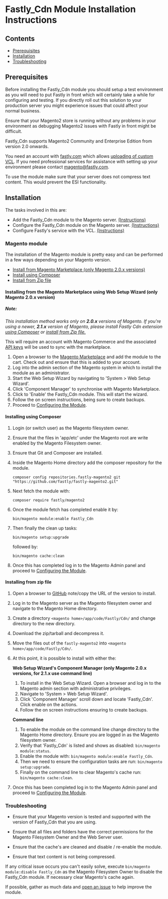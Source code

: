 # Fastly_Cdn Module Installation Instructions

## Contents

- [Prerequisites](#prerequisites)
- [Installation](#installation)
- [Troubleshooting](#troubleshooting)

## Prerequisites

Before installing the Fastly_Cdn module you should setup a
test environment as you will need to put Fastly in front which will certainly
take a while for configuring and testing. If you directly roll out this
solution to your production server you might experience issues that could
affect your normal business.

Ensure that your Magento2 store is running without any
problems in your environment as debugging Magento2 issues with Fastly in front
might be difficult.

Fastly_Cdn supports Magento2 Community and Enterprise Edition from version 2.0
onwards.

You need an account with [fastly.com](https://www.fastly.com/signup) which allows
[uploading of custom VCL](https://docs.fastly.com/guides/vcl/uploading-custom-vcl).
If you need professional services for assistance with setting up your
environment please contact magento@fastly.com.

To use the module make sure that your server does not compress text content. This
would prevent the ESI functionality.

## Installation

The tasks involved in this are:

- Add the Fastly_Cdn module to the Magento server. [(Instructions)](#magento-module)
- Configure the Fastly_Cdn module on the Magento server. [(Instructions)](#configure-the-module)
- Configure Fastly's service with the VCL. [(Instructions)](CONFIGURATION.md)

### Magento module

The installation of the Magento module is pretty easy and can be performed in
a few ways depending on your Magento version.

- [Install from Magento Marketplace (only Magento 2.0.x versions)](#installing-from-the-magento-marketplace-using-web-setup-wizard)
- [Install using Composer](#installing-using-composer)
- [Install from Zip file](#installing-from-zip-file)

#### Installing from the Magento Marketplace using Web Setup Wizard (only Magento 2.0.x version)

##### Note:

_This installation method works only on **2.0.x** versions of Magento. If you're using a newer, 
**2.1.x** version of Magento, please install Fastly Cdn extension [using Composer](#installing-using-composer) or
[install from Zip file.](#installing-from-zip-file)_

This will require an account with Magento Commerce and the associated
[API keys](http://devdocs.magento.com/guides/v2.0/install-gde/prereq/connect-auth.html)
will be used to sync with the marketplace.

1. Open a browser to the [Magento Marketplace](https://marketplace.magento.com/fastly-magento2.html)
   and add the module to the cart. Check out and ensure that this is added to
   your account.
1. Log into the admin section of the Magento system in which to install the
   module as an administrator.
1. Start the Web Setup Wizard by navigating to 'System > Web Setup Wizard'.
1. Click 'Component Manager' to synchronise with Magento Marketplace.
1. Click to 'Enable' the Fastly_Cdn module. This will start the wizard.
1. Follow the on screen instructions, being sure to create backups.
1. Proceed to [Configuring the Module](CONFIGURATION.md).

#### Installing using Composer

1. Login (or switch user) as the Magento filesystem owner.
1. Ensure that the files in 'app/etc' under the Magento root are write enabled
    by the Magento Filesystem owner.
1. Ensure that Git and Composer are installed.
1. Inside the Magento Home directory add the composer repository for the module.

    ```
    composer config repositories.fastly-magento2 git "https://github.com/fastly/fastly-magento2.git"
    ```

1. Next fetch the module with:

    ```
    composer require fastly/magento2
    ```

1. Once the module fetch has completed enable it by:

    ```
    bin/magento module:enable Fastly_Cdn
    ```

1. Then finally the clean up tasks:

    ```
    bin/magento setup:upgrade
    ```

    followed by:

    ```
    bin/magento cache:clean
    ```

1. Once this has completed log in to the Magento Admin panel and proceed to
    [Configuring the Module](CONFIGURATION.md).

#### Installing from zip file

1. Open a browser to [GitHub](https://github.com/fastly/fastly-magento2/releases)
    note/copy the URL of the version to install.
1. Log in to the Magento server as the Magento filesystem owner and navigate to
    the Magento Home directory.
1. Create a directory `<magento home>/app/code/Fastly/Cdn/` and change directory
    to the new directory.
1. Download the zip/tarball and decompress it.
1. Move the files out of the `fastly-magento2` into
    `<magento home>/app/code/Fastly/Cdn/`.
4. At this point, it is possible to install with either the: 
   
   **Web Setup Wizard's Component Manager (only Magento **2.0.x** versions, for 2.1.x use command line)**
   1. To install in the Web Setup Wizard. Open a browser and log in to the Magento
       admin section with administrative privileges.
   1. Navigate to 'System > Web Setup Wizard'.
   1. Click 'Component Manager' scroll down and locate 'Fastly_Cdn'. Click enable
       on the actions.
   1. Follow the on screen instructions ensuring to create backups.
   
   **Command line**
   1. To enable the module on the command line change directory to the Magento
       Home directory. Ensure you are logged in as the Magento filesystem owner.
   1. Verify that 'Fastly_Cdn' is listed and shows as disabled: `bin/magento
       module:status`.
   1. Enable the module with: `bin/magento module:enable Fastly_Cdn`.
   1. Then we need to ensure the configuration tasks are run: `bin/magento
       setup:upgrade`.
   1. Finally on the command line to clear Magento's cache run: `bin/magento
       cache:clean`.

1. Once this has been completed log in to the Magento Admin panel and proceed
    to [Configuring the Module](CONFIGURATION.md).

### Troubleshooting

- Ensure that your Magento version is tested and supported with the version of
  Fastly_Cdn that you are using.

- Ensure that all files and folders have the correct permissions for the
  Magento Filesystem Owner and the Web Server user.

- Ensure that the cache's are cleaned and disable / re-enable the module.

- Ensure that text content is not being compressed.

If any critical issue occurs you can't easily solve, execute
`bin/magento module:disable Fastly_Cdn` as the Magento Filesystem Owner to
disable the Fastly_Cdn module. If necessary clear Magento's cache again.

If possible, gather as much data and [open an issue](OPENING-ISSUES.md) to
help improve the module.
